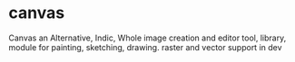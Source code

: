 # canvas
Canvas an Alternative, Indic, Whole image creation and editor tool, library, module for painting, sketching, drawing. raster and vector support in dev
